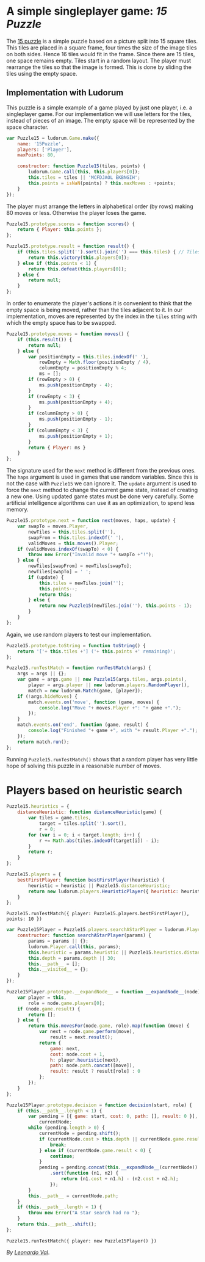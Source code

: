 ﻿A simple singleplayer game: _15 Puzzle_
=======================================

The [15 puzzle](https://en.wikipedia.org/wiki/15_puzzle) is a simple puzzle based on a picture split into 15 square tiles. This tiles are placed in a square frame, four times the size of the image tiles on both sides. Hence 16 tiles would fit in the frame. Since there are 15 tiles, one space remains empty. Tiles start in a random layout. The player must rearrange the tiles so that the image is formed. This is done by sliding the tiles using the empty space.

## Implementation with Ludorum #####################################################################

This puzzle is a simple example of a game played by just one player, i.e. a singleplayer game. For our implementation we will use letters for the tiles, instead of pieces of an image. The empty space will be represented by the space character.

```javascript
var Puzzle15 = ludorum.Game.make({
	name: '15Puzzle',
	players: ['Player'],
	maxPoints: 80,

	constructor: function Puzzle15(tiles, points) {
		ludorum.Game.call(this, this.players[0]);
		this.tiles = tiles || 'MCFDJAOL EKBNGIH';
		this.points = isNaN(points) ? this.maxMoves : +points;
	}
});
```

The player must arrange the letters in alphabetical order (by rows) making 80 moves or less. Otherwise the player loses the game.

```javascript
Puzzle15.prototype.scores = function scores() {
	return { Player: this.points };
};

Puzzle15.prototype.result = function result() {
	if (this.tiles.split('').sort().join('') === this.tiles) { // Tiles are in order.
		return this.victory(this.players[0]);
	} else if (this.points < 1) {
		return this.defeat(this.players[0]);
	} else {
		return null;
	}
};
```

In order to enumerate the player's actions it is convenient to think that the empty space is being moved, rather than the tiles adjacent to it. In our implementation, moves are represented by the index in the `tiles` string with which the empty space has to be swapped.

```javascript
Puzzle15.prototype.moves = function moves() {
	if (this.result()) {
		return null;
	} else {
		var positionEmpty = this.tiles.indexOf(' '),
			rowEmpty = Math.floor(positionEmpty / 4),
			columnEmpty = positionEmpty % 4;
			ms = [];
		if (rowEmpty > 0) {
			ms.push(positionEmpty - 4);
		}
		if (rowEmpty < 3) {
			ms.push(positionEmpty + 4);
		}
		if (columnEmpty > 0) {
			ms.push(positionEmpty - 1);
		}
		if (columnEmpty < 3) {
			ms.push(positionEmpty + 1);
		}
		return { Player: ms }
	}
};
```

The signature used for the `next` method is different from the previous ones. The `haps` argument is used in games that use random variables. Since this is not the case with `Puzzle15` we can ignore it. The `update` argument is used to force the `next` method to change the current game state, instead of creating a new one. Using updated game states must be done very carefully. Some artificial intelligence algorithms can use it as an optimization, to spend less memory.

```javascript
Puzzle15.prototype.next = function next(moves, haps, update) {
	var swapTo = moves.Player,
		newTiles = this.tiles.split(''),
		swapFrom = this.tiles.indexOf(' '),
		validMoves = this.moves().Player;
	if (validMoves.indexOf(swapTo) < 0) {
		throw new Error("Invalid move "+ swapTo +"!");
	} else {
		newTiles[swapFrom] = newTiles[swapTo];
		newTiles[swapTo] = ' ';
		if (update) {
			this.tiles = newTiles.join('');
			this.points--;
			return this;
		} else {
			return new Puzzle15(newTiles.join(''), this.points - 1);
		}
	}
};
```

Again, we use random players to test our implementation.

```javascript
Puzzle15.prototype.toString = function toString() {
	return '['+ this.tiles +'] ('+ this.points +' remaining)';
}; 

Puzzle15.runTestMatch = function runTestMatch(args) {
	args = args || {};
	var game = args.game || new Puzzle15(args.tiles, args.points),
		player = args.player || new ludorum.players.RandomPlayer(),
		match = new ludorum.Match(game, [player]);
	if (!args.hideMoves) {
		match.events.on('move', function (game, moves) {
			console.log("Move "+ moves.Player +": "+ game +".");
		});
	}
	match.events.on('end', function (game, result) {
		console.log("Finished "+ game +", with "+ result.Player +".");
	});
	return match.run();
};
```

Running `Puzzle15.runTestMatch()` shows that a random player has very little hope of solving this puzzle in a reasonable number of moves.

# Players based on heuristic search ################################################################

```javascript
Puzzle15.heuristics = {
	distanceHeuristic: function distanceHeuristic(game) {
		var tiles = game.tiles,
			target = tiles.split('').sort(),
			r = 0;
		for (var i = 0; i < target.length; i++) {
			r += Math.abs(tiles.indexOf(target[i]) - i);
		}
		return r;
	}
};

Puzzle15.players = {
	bestFirstPlayer: function bestFirstPlayer(heuristic) {
		heuristic = heuristic || Puzzle15.distanceHeuristic;
		return new ludorum.players.HeuristicPlayer({ heuristic: heuristic });
	}
};
```

`Puzzle15.runTestMatch({ player: Puzzle15.players.bestFirstPlayer(), points: 10 })`

```javascript
var Puzzle15Player = Puzzle15.players.searchAStarPlayer = ludorum.Player.make({
	constructor: function searchAStarPlayer(params) {
		params = params || {};
		ludorum.Player.call(this, params);
		this.heuristic = params.heuristic || Puzzle15.heuristics.distanceHeuristic;
		this.depth = params.depth || 30;
		this.__path__ = [];
		this.__visited__ = {};
	}
});

Puzzle15Player.prototype.__expandNode__ = function __expandNode__(node) {
	var player = this,
		role = node.game.players[0];
	if (node.game.result) {
		return [];
	} else {
		return this.movesFor(node.game, role).map(function (move) {
			var next = node.game.perform(move),
				result = next.result();
			return {
				game: next,
				cost: node.cost + 1,
				h: player.heuristic(next),
				path: node.path.concat([move]),
				result: result ? result[role] : 0
			};
		});
	}
};

Puzzle15Player.prototype.decision = function decision(start, role) {
	if (this.__path__.length < 1) {
		var pending = [{ game: start, cost: 0, path: [], result: 0 }],
			currentNode;
		while (pending.length > 0) {
			currentNode = pending.shift();
			if (currentNode.cost > this.depth || currentNode.game.result > 0) {
				break;
			} else if (currentNode.game.result < 0) {
				continue;
			}
			pending = pending.concat(this.__expandNode__(currentNode))
				.sort(function (n1, n2) {
					return (n1.cost + n1.h) - (n2.cost + n2.h);
				});
		}
		this.__path__ = currentNode.path;
	}
	if (this.__path__.length < 1) {
		throw new Error("A star search had no ");
	}
	return this.__path__.shift();
};
```

`Puzzle15.runTestMatch({ player: new Puzzle15Player() })`

_By [Leonardo Val](http://github.com/LeonardoVal)_.